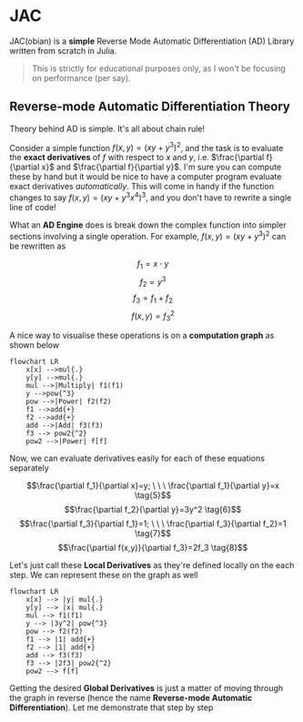 # JAC

JAC(obian) is a **simple** Reverse Mode Automatic Differentiation (AD) Library written from scratch in Julia. 

> This is strictly for educational purposes only, as I won't be focusing on performance (per say). 

## Reverse-mode Automatic Differentiation Theory
Theory behind AD is simple. It's all about chain rule! 


Consider a simple function $f(x,y)=(xy+y^3)^2$, and the task is to evaluate the **exact derivatives** of $f$ with respect to $x$ and $y$, i.e. $\frac{\partial f}{\partial x}$ and $\frac{\partial f}{\partial y}$. I'm sure you can compute these by hand but it would be nice to have a computer program evaluate exact derivatives *automatically*. This will come in handy if the function changes to say $f(x,y)=(xy+y^3x^4)^3$, and you don't have to rewrite a single line of code! 

What an **AD Engine** does is break down the complex function into simpler sections involving a single operation. For example, $f(x,y)=(xy+y^3)^2$ can be rewritten as

$$f_1 = x \cdot y \tag{1}$$
$$f_2 = y^3 \tag{2}$$
$$f_3 = f_1 + f_2 \tag{3}$$
$$f(x,y) = f_3^2 \tag{4}$$

A nice way to visualise these operations is on a **computation graph** as shown below

```mermaid
flowchart LR
    x[x] -->mul{.}
    y[y] -->mul{.}
    mul -->|Multiply| f1(f1)
    y -->pow{^3}
    pow -->|Power| f2(f2)
    f1 -->add{+}
    f2 -->add{+}
    add -->|Add| f3(f3)
    f3 --> pow2{^2}
    pow2 -->|Power| f[f]
```

Now, we can evaluate derivatives easily for each of these equations separately

$$\frac{\partial f_1}{\partial x}=y; \ \ \ \frac{\partial f_1}{\partial y}=x \tag{5}$$
$$\frac{\partial f_2}{\partial y}=3y^2 \tag{6}$$
$$\frac{\partial f_3}{\partial f_1}=1; \ \ \ \frac{\partial f_3}{\partial f_2}=1 \tag{7}$$
$$\frac{\partial f(x,y)}{\partial f_3}=2f_3 \tag{8}$$

Let's just call these **Local Derivatives** as they're defined locally on the each step. We can represent these on the graph as well

```mermaid
flowchart LR
    x[x] --> |y| mul{.}
    y[y] --> |x| mul{.}
    mul --> f1(f1)
    y --> |3y^2| pow{^3}
    pow --> f2(f2)
    f1 --> |1| add{+}
    f2 --> |1| add{+}
    add --> f3(f3)
    f3 --> |2f3| pow2{^2}
    pow2 --> f[f]
```

Getting the desired **Global Derivatives** is just a matter of moving through the graph in reverse (hence the name **Reverse-mode Automatic Differentiation**). Let me demonstrate that step by step

